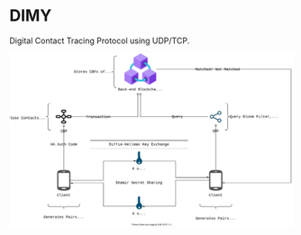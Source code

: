 # DIMY

Digital Contact Tracing Protocol using UDP/TCP.

![DIMY overview](images/DIMYOverviewDiagram.svg)